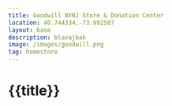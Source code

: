 ```yaml
---
title: Goodwill NYNJ Store & Donation Center
location: 40.744334,-73.992507
layout: base
description: blavajbak
image: /images/goodwill.png
tag: homestore
---
```




# {{title}}
